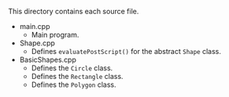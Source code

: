 <!-- source/README.md -->

This directory contains each source file.

- main.cpp
    * Main program.
- Shape.cpp
    * Defines `evaluatePostScript()` for the abstract `Shape` class.
- BasicShapes.cpp
    * Defines the `Circle` class.
    * Defines the `Rectangle` class.
    * Defines the `Polygon` class.
